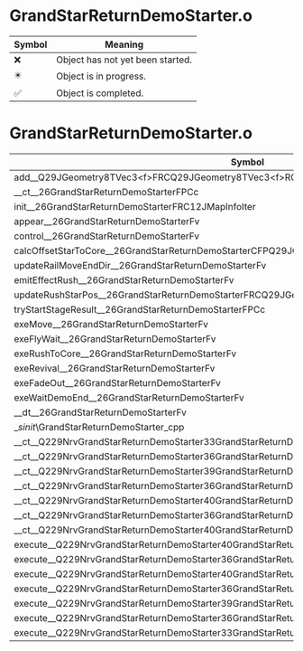# GrandStarReturnDemoStarter.o
| Symbol | Meaning 
| ------------- | ------------- 
| :x: | Object has not yet been started. 
| :eight_pointed_black_star: | Object is in progress. 
| :white_check_mark: | Object is completed. 


# GrandStarReturnDemoStarter.o
| Symbol | Decompiled? |
| ------------- | ------------- |
| add__Q29JGeometry8TVec3&lt;f&gt;FRCQ29JGeometry8TVec3&lt;f&gt;RCQ29JGeometry8TVec3&lt;f&gt; | :x: |
| __ct__26GrandStarReturnDemoStarterFPCc | :x: |
| init__26GrandStarReturnDemoStarterFRC12JMapInfoIter | :x: |
| appear__26GrandStarReturnDemoStarterFv | :x: |
| control__26GrandStarReturnDemoStarterFv | :x: |
| calcOffsetStarToCore__26GrandStarReturnDemoStarterCFPQ29JGeometry8TVec3&lt;f&gt; | :x: |
| updateRailMoveEndDir__26GrandStarReturnDemoStarterFv | :x: |
| emitEffectRush__26GrandStarReturnDemoStarterFv | :x: |
| updateRushStarPos__26GrandStarReturnDemoStarterFRCQ29JGeometry8TVec3&lt;f&gt;l | :x: |
| tryStartStageResult__26GrandStarReturnDemoStarterFPCc | :x: |
| exeMove__26GrandStarReturnDemoStarterFv | :x: |
| exeFlyWait__26GrandStarReturnDemoStarterFv | :x: |
| exeRushToCore__26GrandStarReturnDemoStarterFv | :x: |
| exeRevival__26GrandStarReturnDemoStarterFv | :x: |
| exeFadeOut__26GrandStarReturnDemoStarterFv | :x: |
| exeWaitDemoEnd__26GrandStarReturnDemoStarterFv | :x: |
| __dt__26GrandStarReturnDemoStarterFv | :x: |
| __sinit_\GrandStarReturnDemoStarter_cpp | :x: |
| __ct__Q229NrvGrandStarReturnDemoStarter33GrandStarReturnDemoStarterNrvMoveFv | :x: |
| __ct__Q229NrvGrandStarReturnDemoStarter36GrandStarReturnDemoStarterNrvFlyWaitFv | :x: |
| __ct__Q229NrvGrandStarReturnDemoStarter39GrandStarReturnDemoStarterNrvRushToCoreFv | :x: |
| __ct__Q229NrvGrandStarReturnDemoStarter36GrandStarReturnDemoStarterNrvRevivalFv | :x: |
| __ct__Q229NrvGrandStarReturnDemoStarter40GrandStarReturnDemoStarterNrvStageResultFv | :x: |
| __ct__Q229NrvGrandStarReturnDemoStarter36GrandStarReturnDemoStarterNrvFadeOutFv | :x: |
| __ct__Q229NrvGrandStarReturnDemoStarter40GrandStarReturnDemoStarterNrvWaitDemoEndFv | :x: |
| execute__Q229NrvGrandStarReturnDemoStarter40GrandStarReturnDemoStarterNrvWaitDemoEndCFP5Spine | :x: |
| execute__Q229NrvGrandStarReturnDemoStarter36GrandStarReturnDemoStarterNrvFadeOutCFP5Spine | :x: |
| execute__Q229NrvGrandStarReturnDemoStarter40GrandStarReturnDemoStarterNrvStageResultCFP5Spine | :x: |
| execute__Q229NrvGrandStarReturnDemoStarter36GrandStarReturnDemoStarterNrvRevivalCFP5Spine | :x: |
| execute__Q229NrvGrandStarReturnDemoStarter39GrandStarReturnDemoStarterNrvRushToCoreCFP5Spine | :x: |
| execute__Q229NrvGrandStarReturnDemoStarter36GrandStarReturnDemoStarterNrvFlyWaitCFP5Spine | :x: |
| execute__Q229NrvGrandStarReturnDemoStarter33GrandStarReturnDemoStarterNrvMoveCFP5Spine | :x: |
